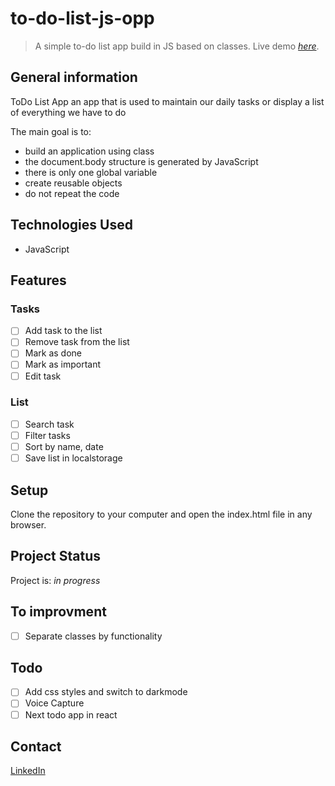 # to-do-list-js-opp
> A simple to-do list app build in JS based on classes.
> Live demo [_here_](http://#).

## General information

ToDo List App an app that is used to maintain our daily tasks or display a list of everything we have to do

The main goal is to:
- build an application using class
- the document.body structure is generated by JavaScript
- there is only one global variable
- create reusable objects
- do not repeat the code

## Technologies Used

- JavaScript 

## Features

### Tasks

- [ ] Add task to the list 
- [ ] Remove task from the list
- [ ] Mark as done
- [ ] Mark as important
- [ ] Edit task

### List

- [ ] Search task
- [ ] Filter tasks
- [ ] Sort by name, date
- [ ] Save list in localstorage

<!-- 
## Screenshots
![Example screenshot](./img/screenshot.png) -->

## Setup

Clone the repository to your computer and open the index.html file in any browser.

## Project Status

Project is: _in progress_

## To improvment

- [ ]  Separate classes by functionality

## Todo

- [ ] Add css styles and switch to darkmode
- [ ] Voice Capture
- [ ] Next todo app in react

## Contact

[LinkedIn](https://www.linkedin.com/in/lukasz-smolnicki/)




